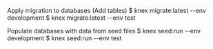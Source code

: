 

Apply migration to databases (Add tables)
$ knex migrate:latest --env development
$ knex migrate:latest --env test

Populate databases with data from seed files
$ knex seed:run --env development
$ knex seed:run --env test